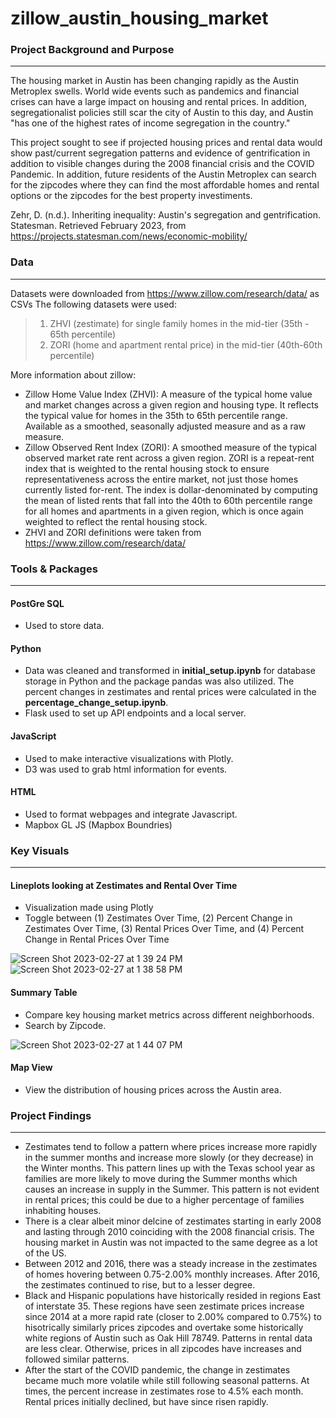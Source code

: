 # zillow_austin_housing_market
### Project Background and Purpose
________________________________________

The housing market in Austin has been changing rapidly as the Austin Metroplex swells. World wide events such as pandemics and financial crises can have a large impact on housing and rental prices. In addition, segregationalist policies still scar the city of Austin to this day, and Austin "has one of the highest rates of income segregation in the country." 

This project sought to see if projected housing prices and rental data would show past/current segregation patterns and evidence of gentrification in addition to visible changes during the 2008 financial crisis and the COVID Pandemic. In addition, future residents of the Austin Metroplex can search for the zipcodes where they can find the most affordable homes and rental options or the zipcodes for the best property investiments.   

Zehr, D. (n.d.). Inheriting inequality: Austin's segregation and gentrification. Statesman. Retrieved February 2023, from https://projects.statesman.com/news/economic-mobility/ 

### Data
________________________________________

Datasets were downloaded from https://www.zillow.com/research/data/ as CSVs
The following datasets were used: 
>1. ZHVI (zestimate) for single family homes in the mid-tier (35th - 65th percentile) 
>2. ZORI (home and apartment rental price) in the mid-tier (40th-60th percentile)  

More information about zillow: 
  * Zillow Home Value Index (ZHVI): A measure of the typical home value and market changes across a given region and housing type. It reflects the typical value for homes in the 35th to 65th percentile range. Available as a smoothed, seasonally adjusted measure and as a raw measure.
  * Zillow Observed Rent Index (ZORI): A smoothed measure of the typical observed market rate rent across a given region. ZORI is a repeat-rent index that is weighted to the rental housing stock to ensure representativeness across the entire market, not just those homes currently listed for-rent. The index is dollar-denominated by computing the mean of listed rents that fall into the 40th to 60th percentile range for all homes and apartments in a given region, which is once again weighted to reflect the rental housing stock.
  * ZHVI and ZORI definitions were taken from https://www.zillow.com/research/data/ 

### Tools & Packages
________________________________________

#### PostGre SQL
- Used to store data. 
#### Python 
- Data was cleaned and transformed in **initial_setup.ipynb** for database storage in Python and the package pandas was also utilized. The percent changes in zestimates and rental prices were calculated in the **percentage_change_setup.ipynb**.
- Flask used to set up API endpoints and a local server. 
#### JavaScript
- Used to make interactive visualizations with Plotly. 
- D3 was used to grab html information for events. 
#### HTML
- Used to format webpages and integrate Javascript. 
- Mapbox GL JS (Mapbox Boundries)

### Key Visuals 
________________________________________
#### Lineplots looking at Zestimates and Rental Over Time
 * Visualization made using Plotly
 * Toggle between (1) Zestimates Over Time, (2) Percent Change in Zestimates Over Time, (3) Rental Prices Over Time, and (4) Percent Change in Rental Prices Over Time

![Screen Shot 2023-02-27 at 1 39 24 PM](https://user-images.githubusercontent.com/111457464/221666001-68a19df0-765d-44d4-9a0c-ce8219689954.png)
![Screen Shot 2023-02-27 at 1 38 58 PM](https://user-images.githubusercontent.com/111457464/221666027-a91a248c-6c63-4c17-8e8a-9ee0e4107114.png)

#### Summary Table
 * Compare key housing market metrics across different neighborhoods.
 * Search by Zipcode.
 
![Screen Shot 2023-02-27 at 1 44 07 PM](https://user-images.githubusercontent.com/111457464/221666799-96950e4c-1333-4565-a29c-c1e041cfc825.png)

#### Map View
 * View the distribution of housing prices across the Austin area.

### Project Findings
________________________________________

 * Zestimates tend to follow a pattern where prices increase more rapidly in the summer months and increase more slowly (or they decrease) in the Winter months. This pattern lines up with the Texas school year as families are more likely to move during the Summer months which causes an increase in supply in the Summer. This pattern is not evident in rental prices; this could be due to a higher percentage of families inhabiting houses. 
 * There is a clear albeit minor delcine of zestimates starting in early 2008 and lasting through 2010 coinciding with the 2008 financial crisis. The housing market in Austin was not impacted to the same degree as a lot of the US. 
 * Between 2012 and 2016, there was a steady increase in the zestimates of homes hovering between 0.75-2.00% monthly increases. After 2016, the zestimates continued to rise, but to a lesser degree.
 * Black and Hispanic populations have historically resided in regions East of interstate 35. These regions have seen zestimate prices increase since 2014 at a more rapid rate (closer to 2.00% compared to 0.75%) to hisotrically similarly prices zipcodes and overtake some historically white regions of Austin such as Oak Hill 78749. Patterns in rental data are less clear. Otherwise, prices in all zipcodes have increases and followed similar patterns. 
 * After the start of the COVID pandemic, the change in zestimates became much more volatile while still following seasonal patterns. At times, the percent increase in zestimates rose to 4.5% each month. Rental prices initially declined, but have since risen rapidly. 

